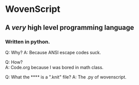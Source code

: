 # WovenScript
## A *very* high level programming language
### Written in python.

Q: Why?
A: Because ANSI escape codes suck.

Q: How?  
A: Code.org because I was bored in math class.  

Q: What the **** is a ".knit" file?
A: The .py of wovenscript.

